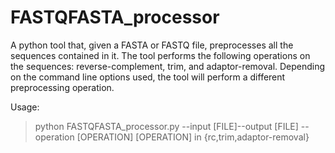 # FASTQFASTA_processor

A python tool that, given a FASTA or FASTQ file, preprocesses all the sequences contained in it. The tool performs the following operations on the sequences: reverse-complement, trim, and adaptor-removal. 
Depending on the command line options used, the tool will perform a different preprocessing operation.

Usage:
> python FASTQFASTA_processor.py --input [FILE]--output [FILE] --operation [OPERATION]
[OPERATION] in {rc,trim,adaptor-removal}
